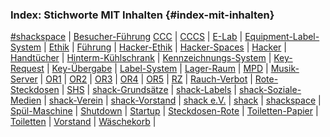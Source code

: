 ### Index: Stichworte MIT Inhalten {#index-mit-inhalten}

[\#shackspace](#shackspace-irc) | 
[Besucher-Führung](#besucher-fuehrung)
[CCC](#ccc) | 
[CCCS](#cccs) | 
[E-Lab](#e-lab) | 
[Equipment-Label-System](#equipment-label-system) | 
[Ethik](#ethik) | 
[Führung](#fuehrung) | 
[Hacker-Ethik](#hacker-ethik) | 
[Hacker-Spaces](#hacker-spaces) | 
[Hacker](#hacker) | 
[Handtücher](#handtuecher) | 
[Hinterm-Kühlschrank](#hinterm-kuehlschrank) | 
[Kennzeichnungs-System](#kennzeichnungs-system) | 
[Key-Request](#key-request) | 
[Key-Übergabe](#key-uebergabe) | 
[Label-System](#label-system) | 
[Lager-Raum](#lager) | 
[MPD](#mpd) | 
[Musik-Server](#musik-server) | 
[OR1](#or1) | 
[OR2](#or2) | 
[OR3](#or3) | 
[OR4](#or4) | 
[OR5](#or5) | 
[RZ](#rz) | 
[Rauch-Verbot](#rauch-verbot) | 
[Rote-Steckdosen](#rote-steckdosen) | 
[SHS](#shs) | 
[shack-Grundsätze](#shack-grundsaetze) | 
[shack-Labels](#shack-labels) | 
[shack-Soziale-Medien](#shack-soziale-medien) | 
[shack-Verein](#shack-verein) | 
[shack-Vorstand](#shack-vorstand) | 
[shack e.V.](#shack-e-v) | 
[shack](#shack) | 
[shackspace](#shackspace) | 
[Spül-Maschine](#spuel-maschine) | 
[Shutdown](#shutdown) | 
[Startup](#startup) | 
[Steckdosen-Rote](#rote-steckdosen) | 
[Toiletten-Papier](#toiletten-papier) | 
[Toiletten](#toiletten) | 
[Vorstand](#vorstand) | 
[Wäschekorb](#waeschekorb) | 

